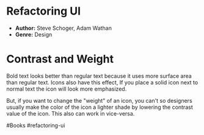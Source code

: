 # Refactoring UI
- **Author:** Steve Schoger, Adam Wathan
- **Genre:** Design

# Contrast and Weight
Bold text looks better than regular text because it uses more surface area than regular text. Icons also have this effect, If you place a solid icon next to normal text the icon will look more emphasized.

But, if you want to change the "weight" of an icon, you can't so designers usually make the color of the icon a lighter shade by lowering the contrast value of the icon. This also can work in vice-versa.

#Books #refactoring-ui 
